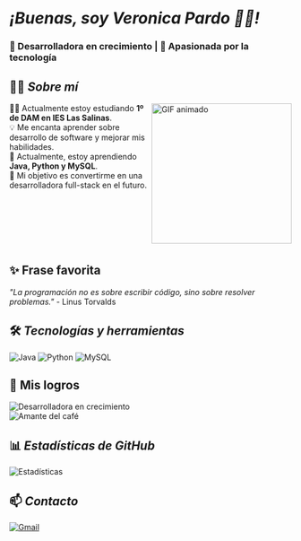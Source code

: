 # <i>¡Buenas, soy Veronica Pardo 👩‍💻!</i> 
### 🌱 Desarrolladora en crecimiento | 🚀 Apasionada por la tecnología  
## 👩‍💻 *Sobre mí* 
<img src="https://media4.giphy.com/media/v1.Y2lkPTc5MGI3NjExbDBwM3lja3BtaXpvZGllem5rZzQwaWhzb3dyamZmZTNubjU4dDExNSZlcD12MV9pbnRlcm5hbF9naWZfYnlfaWQmY3Q9Zw/QDjpIL6oNCVZ4qzGs7/giphy.gif" alt="GIF animado" width="250" align="right">
👩‍🏫 Actualmente estoy estudiando <b>1º de DAM en IES Las Salinas</b>.
<br>💡 Me encanta aprender sobre desarrollo de software y mejorar mis habilidades.  
<br>🚀 Actualmente, estoy aprendiendo <b>Java, Python y MySQL</b>.  
<br>🎯 Mi objetivo es convertirme en una desarrolladora full-stack en el futuro.  
<br>
<br>
<br>
<br>
<br>
<br>
<br>

## ✨ Frase favorita  
_"La programación no es sobre escribir código, sino sobre resolver problemas."_ - Linus Torvalds  

## 🛠️ *Tecnologías y herramientas*  
![Java](https://img.shields.io/badge/Java-%23ED8B00.svg?style=for-the-badge&logo=java&logoColor=white)  ![Python](https://img.shields.io/badge/Python-3776AB?style=for-the-badge&logo=python&logoColor=white)  ![MySQL](https://img.shields.io/badge/MySQL-%2300f.svg?style=for-the-badge&logo=mysql&logoColor=white)

## 🏅 Mis logros  
![Desarrolladora en crecimiento](https://img.shields.io/badge/Desarrolladora-en%20crecimiento-blue?style=flat-square)  
![Amante del café](https://img.shields.io/badge/Amante%20del%20café-%E2%98%95-yellow?style=flat-square)

## 📊 *Estadísticas de GitHub*  
![Estadísticas](https://github-readme-stats.vercel.app/api?username=tuusuario&show_icons=true&theme=dark)

## 📫 *Contacto*   
[![Gmail](https://img.shields.io/badge/Gmail-D14836?style=for-the-badge&logo=gmail&logoColor=white)](mailto:veronicapardo1705gmail.com)



